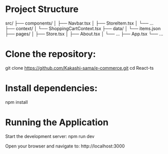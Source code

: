 # Project Structure
src/
├── components/
│   ├── Navbar.tsx
│   ├── StoreItem.tsx
│   └── ...
├── context/
│   └── ShoppingCartContext.tsx
├── data/
│   └── items.json
├── pages/
│   ├── Store.tsx
│   ├── About.tsx
│   └── ...
├── App.tsx
└── ...

# Clone the repository:
git clone https://github.com/Kakashi-sama/e-commerce.git
cd React-ts

# Install dependencies:
npm install

# Running the Application
Start the development server:
npm run dev

Open your browser and navigate to:
http://localhost:3000
